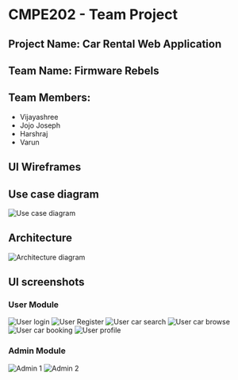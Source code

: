 # CMPE202 - Team Project

## Project Name: **Car Rental Web Application**

## Team Name: Firmware Rebels

## Team Members: 

- Vijayashree
- Jojo Joseph
- Harshraj
- Varun

## UI Wireframes

## Use case diagram

![Use case diagram](https://github.com/gopinathsjsu/sp20-cmpe-202-sec-03-team-project-firmware-rebels/blob/master/diagrams/Use%20case.jpg "Use case Diagram")

## Architecture

![Architecture diagram](https://github.com/gopinathsjsu/sp20-cmpe-202-sec-03-team-project-firmware-rebels/blob/master/diagrams/Deployment.jpg "Architecture Diagram")


## UI screenshots
### User Module
![User login](https://github.com/gopinathsjsu/sp20-cmpe-202-sec-03-team-project-firmware-rebels/blob/master/UI%20screenshots/user_login.png)
![User Register](https://github.com/gopinathsjsu/sp20-cmpe-202-sec-03-team-project-firmware-rebels/blob/master/UI%20screenshots/user_register.png)
![User car search](https://github.com/gopinathsjsu/sp20-cmpe-202-sec-03-team-project-firmware-rebels/blob/master/UI%20screenshots/user_car_search.png)
![User car browse](https://github.com/gopinathsjsu/sp20-cmpe-202-sec-03-team-project-firmware-rebels/blob/master/UI%20screenshots/user_car_browse.png)
![User car booking](https://github.com/gopinathsjsu/sp20-cmpe-202-sec-03-team-project-firmware-rebels/blob/master/UI%20screenshots/user_bookings.png)
![User profile](https://github.com/gopinathsjsu/sp20-cmpe-202-sec-03-team-project-firmware-rebels/blob/master/UI%20screenshots/user_profile.png)

### Admin Module
![Admin 1](https://github.com/gopinathsjsu/sp20-cmpe-202-sec-03-team-project-firmware-rebels/blob/master/UI%20screenshots/admin_1.png)
![Admin 2](https://github.com/gopinathsjsu/sp20-cmpe-202-sec-03-team-project-firmware-rebels/blob/master/UI%20screenshots/admin_2.png)
